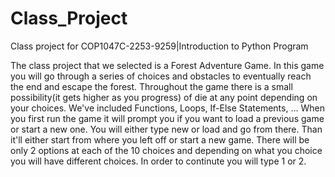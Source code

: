 # Class_Project
Class project for COP1047C-2253-9259|Introduction to Python Program

The class project that we selected is a Forest Adventure Game.
In this game you will go through a series of choices and obstacles to eventually reach the end and escape the forest. Throughout the game there is a small possibility(it gets higher as you progress) of die at any point depending on your choices.
We've included Functions, Loops, If-Else Statements, ...
When you first run the game it will prompt you if you want to load a previous game or start a new one. You will either type new or load and go from there. Than it'll either start from where you left off or start a new game. There will be only 2 options at each of the 10 choices and depending on what you choice you will have different choices. In order to continute you will type 1 or 2.
